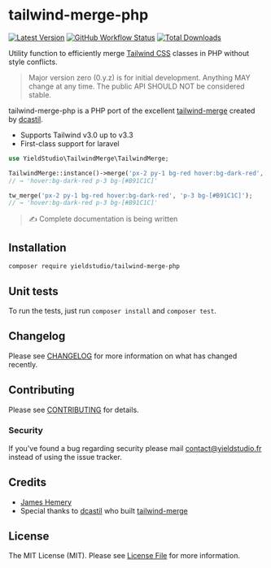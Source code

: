 # tailwind-merge-php

[![Latest Version](https://img.shields.io/github/release/yieldstudio/tailwind-merge-php?style=flat-square)](https://github.com/yieldstudio/tailwind-merge-php/releases)
[![GitHub Workflow Status](https://img.shields.io/github/actions/workflow/status/yieldstudio/tailwind-merge-php/tests.yml?branch=main)](https://github.com/yieldstudio/tailwind-merge-php/actions/workflows/tests.yml)
[![Total Downloads](https://img.shields.io/packagist/dt/yieldstudio/tailwind-merge-php?style=flat-square)](https://packagist.org/packages/yieldstudio/tailwind-merge-php)

Utility function to efficiently merge [Tailwind CSS](https://tailwindcss.com) classes in PHP without style conflicts.

> Major version zero (0.y.z) is for initial development. Anything MAY change at any time. The public API SHOULD NOT be considered stable.

tailwind-merge-php is a PHP port of the excellent [tailwind-merge](https://github.com/dcastil/tailwind-merge) created by [dcastil](https://github.com/dcastil).


- Supports Tailwind v3.0 up to v3.3
- First-class support for laravel

```php
use YieldStudio\TailwindMerge\TailwindMerge;

TailwindMerge::instance()->merge('px-2 py-1 bg-red hover:bg-dark-red', 'p-3 bg-[#B91C1C]');
// → 'hover:bg-dark-red p-3 bg-[#B91C1C]'

tw_merge('px-2 py-1 bg-red hover:bg-dark-red', 'p-3 bg-[#B91C1C]');
// → 'hover:bg-dark-red p-3 bg-[#B91C1C]'
```

> ✍️ Complete documentation is being written

## Installation

	composer require yieldstudio/tailwind-merge-php

## Unit tests

To run the tests, just run `composer install` and `composer test`.

## Changelog

Please see [CHANGELOG](CHANGELOG.md) for more information on what has changed recently.

## Contributing

Please see [CONTRIBUTING](https://raw.githubusercontent.com/YieldStudio/.github/main/CONTRIBUTING.md) for details.

### Security

If you've found a bug regarding security please mail [contact@yieldstudio.fr](mailto:contact@yieldstudio.fr) instead of using the issue tracker.

## Credits

- [James Hemery](https://github.com/jameshemery)
- Special thanks to [dcastil](https://github.com/dcastil) who built [tailwind-merge](https://github.com/dcastil/tailwind-merge)


## License

The MIT License (MIT). Please see [License File](LICENSE.md) for more information.
